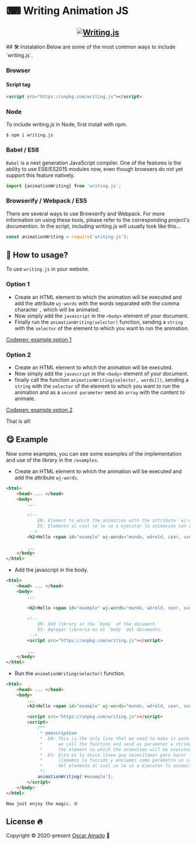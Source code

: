 # ⌨ Writing Animation JS
<h2 align="center">
    <a href="http://github.com/ofaaoficial/writing.js">
        <img src="https://media.giphy.com/media/L3RWwKBVdHxSR7krOH/giphy.gif" alt="Writing.js" />
    </a>
</h2>
## 🛠 Instalation
Below are some of the most common ways to include `writing.js`.

### Browser
#### Script tag
```html 
<script src="https://unpkg.com/writing.js"></script>
```

### Node
To include writing.js in Node, first install with npm.
```
$ npm i writing.js
```

### Babel / ES6
`Babel` is a next generation JavaScript compiler. 
One of the features is the ability to use ES6/ES2015 modules now, even though browsers do not yet support this feature natively.
```javascript 
import {animationWriting} from 'writing.js';
```

### Browserify / Webpack / ES5
There are several ways to use Browserify and Webpack. For more information on using these tools, please refer to the corresponding project's documention. In the script, including writing.js will usually look like this...
```javascript 
const animationWriting = require('writing.js');
```

## 🤔 How to usage?
To use `writing.js` in your website.
### Option 1
 * Create an HTML element to which the animation will be executed and add the attribute `wj-words` with the words separated with the comma character `,` which will be animated.
 * Now simply add the `javascript` in the `<body>` element of your document.
 * Finally run the `animationWriting(selector)` function, sending a `string` with the `selector` of the element to which you want to run the animation.

[Codepen: example option 1](https://codepen.io/ofaaoficial/pen/abOjvGK)
 
 ### Option 2
  * Create an HTML element to which the animation will be executed.
  * Now simply add the `javascript` in the `<body>` element of your document.
  * finally call the function `animationWriting(selector, words[])`, sending a `string` with the `selector` of the element to which you want to run the animation and as a `second parameter` send an `array` with the content to animate.

[Codepen: example option 2](https://codepen.io/ofaaoficial/pen/eYNLexR)
   
 That is all!

## 😋 Example
Now some examples, you can see some examples of the implementation and use of the library in the `/examples`.

* Create an HTML element to which the animation will be executed and add the attribute `wj-words`.
```html
<html>
    <head> ... </head>
    <body>
        ...

        <!--
            EN: Element to which the animation with the attribute `wj-words` will be executed.
            ES: Elemento al cual se le va a ejecutar la animación con el atributo `wj-words`.
         -->
        <h2>Hello <span id="example" wj-words="mundo, wêreld, свят, svět, 世界, עולם, विश्व, جهان, Мир">world</span>!</h2>
        
        ...    
    </body>
</html>
```

* Add the javascript in the body.
```html
<html>
    <head> ... </head>
    <body>
        ...
       
        <h2>Hello <span id="example" wj-words="mundo, wêreld, свят, svět, 世界, עולם, विश्व, جهان, Мир">world</span>!</h2>
                        
        <!--
            EN: Add library in the `body` of the document.
            ES: Agregar librería en el `body` del documento.
         -->         
        <script src="https://unpkg.com/writing.js"></script>
            
        ...    
    </body>
</html>
```

* Run the `animationWriting(selector)` function.
```html
<html>
    <head> ... </head>
    <body>
        ...      
        <h2>Hello <span id="example" wj-words="mundo, wêreld, свят, svět, 世界, עולם, विश्व, جهان, Мир">world</span>!</h2>                
                   
        <script src="https://unpkg.com/writing.js"></script>
        <script>
            /**
             * @description
             *  EN: This is the only line that we need to make it work it would release it,
             *      we call the function and send as parameter a string with the selector of
             *      the element to which the animation will be executed.
             *  ES: Esta es la única línea que necesitamos para hacer funcionar la liberaría,
             *      llamamos la función y enviamos como parámetro un string con el selector
             *      del elemento al cual se le va a ejecutar la animación.
             */
            animationWriting('#example');
        </script>    
    </body>
</html>
```

`Now just enjoy the magic. 🤓` 

## License 🔥
Copyright © 2020-present [Oscar Amado](https://github.com/ofaaoficial) 🧔
